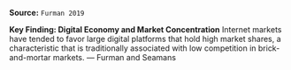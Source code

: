 **Source:** `Furman 2019`

**Key Finding: Digital Economy and Market Concentration**
Internet markets have tended to favor large digital platforms that hold high market shares, a characteristic that is traditionally associated with low competition in brick-and-mortar markets. — Furman and Seamans
